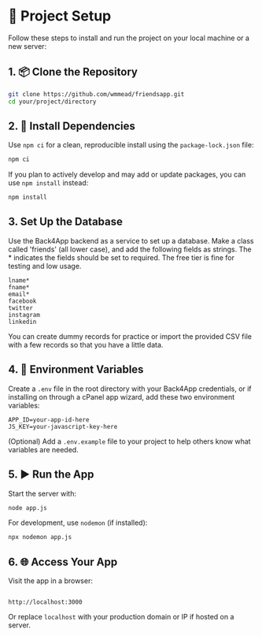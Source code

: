 # 🚀 Project Setup

Follow these steps to install and run the project on your local machine or a new server:

## 1. 📦 Clone the Repository

```bash
git clone https://github.com/wmmead/friendsapp.git
cd your/project/directory
```

## 2. 📁 Install Dependencies

Use `npm ci` for a clean, reproducible install using the `package-lock.json` file:

```bash
npm ci
```

If you plan to actively develop and may add or update packages, you can use `npm install` instead:

```bash
npm install
```

## 3. Set Up the Database

Use the Back4App backend as a service to set up a database. Make a class called 'friends' (all lower case), and add the following fields as strings. The * indicates the fields should be set to required. The free tier is fine for testing and low usage.

```back4app
lname*
fname*
email*
facebook
twitter
instagram
linkedin
```

You can create dummy records for practice or import the provided CSV file with a few records so that you have a little data.

## 4. 🔐 Environment Variables

Create a `.env` file in the root directory with your Back4App credentials, or if installing on through a cPanel app wizard, add these two environment variables:

```env
APP_ID=your-app-id-here
JS_KEY=your-javascript-key-here
```

(Optional) Add a `.env.example` file to your project to help others know what variables are needed.

## 5. ▶️ Run the App

Start the server with:

```bash
node app.js
```

For development, use `nodemon` (if installed):

```bash
npx nodemon app.js
```

## 6. 🌐 Access Your App

Visit the app in a browser:

```browser

http://localhost:3000
```

Or replace `localhost` with your production domain or IP if hosted on a server.
